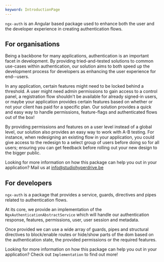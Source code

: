 ```yaml
---
keyword: IntroductionPage
---
```


`ngx-auth` is an Angular based package used to enhance both the user and the developer experience in creating authentication flows.

## For organisations

Being a backbone for many applications, authentication is an important facet in development. By providing tried-and-tested solutions to common use-cases within authentication, our solution aims to both speed up the development process for developers as enhancing the user experience for end--users.

In any application, certain features might need to be locked behind a threshold. A user might need admin permissions to gain access to a control panel, a registration flow shouldn't be available for already signed-in users, or maybe your application provides certain features based on whether or not your client has paid for a specific plan. Our solution provides a quick and easy way to handle permissions, feature-flags and authenticated flows out of the box!

By providing permissions and features on a user level instead of a global level, our solution also provides an easy way to work with A-B testing. For instance, when redesigning an existing flow in your application, you could give access to the redesign to a select group of users before doing so for all users; ensuring you can get feedback before rolling out your new design to the bigger public.

Looking for more information on how this package can help you out in your application? Mail us at [info@studiohyperdrive.be](mailto:info@studiohyperdrive.be)

## For developers

`ngx-auth` is a package that provides a service, guards, directives and pipes related to authentication flows.

At its core, we provide an implementation of the `NgxAuthenticationAbstractService` which will handle our authentication response, features, permissions, user, user session and metadata.

Once provided we can use a wide array of guards, pipes and structural directives to block/enable routes or hide/show parts of the dom based on the authentication state, the provided permissions or the required features.

Looking for more information on how this package can help you out in your application? Check out `Implementation` to find out more!
